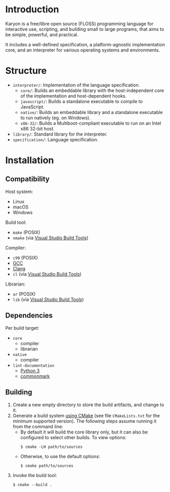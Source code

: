# Introduction

Karyon is a free/libre open source (FLOSS) programming language for interactive use, scripting, and building small to large programs, that aims to be simple, powerful, and practical.

It includes a well-defined specification, a platform-agnostic implementation core, and an interpreter for various operating systems and environments.

# Structure

- `interpreter/`: Implementation of the language specification.
  - `core/`: Builds an embeddable library with the host-independent core of the implementation and host-dependent hooks.
  - `javascript/`: Builds a standalone executable to compile to JavaScript.
  - `native/`: Builds an embeddable library and a standalone executable to run natively (eg. on Windows).
  - `x86-32/`: Builds a Multiboot-compliant executable to run on an Intel x86 32-bit host.
- `library/`: Standard library for the interpreter.
- `specification/`: Language specification.

# Installation

## Compatibility

Host system:

- Linux
- macOS
- Windows

Build tool:

- `make` (POSIX)
- `nmake` (via [Visual Studio Build Tools](https://www.visualstudio.com/thank-you-downloading-visual-studio/?sku=BuildTools))

Compiler:

- `c99` (POSIX)
- [GCC](https://gcc.gnu.org)
- [Clang](https://clang.llvm.org)
- `cl` (via [Visual Studio Build Tools](https://www.visualstudio.com/thank-you-downloading-visual-studio/?sku=BuildTools))

Librarian:

- `ar` (POSIX)
- `lib` (via [Visual Studio Build Tools](https://www.visualstudio.com/thank-you-downloading-visual-studio/?sku=BuildTools))

## Dependencies

Per build target:

- `core`
  - compiler
  - librarian
- `native`
  - compiler
- `lint-documentation`
  - [Python 3](https://www.python.org/downloads/)
  - [commonmark](https://pypi.org/project/commonmark/)

## Building

1. Create a new empty directory to store the build artifacts, and change to it.
2. Generate a build system [using CMake](https://cmake.org/runningcmake/) (see file `CMakeLists.txt` for the minimum supported version). The following steps assume running it from the command line:
   - By default it will build the core library only, but it can also be configured to select other builds. To view options:
     ```
     $ cmake -LH path/to/sources
     ```
   - Otherwise, to use the default options:
     ```
     $ cmake path/to/sources
     ```
3. Invoke the build tool:
   ```
   $ cmake --build .
   ```
